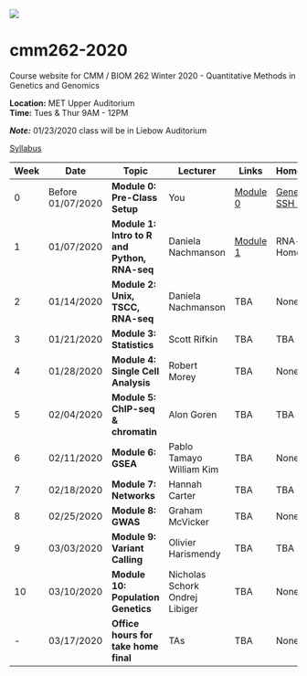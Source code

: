 [![](https://img.shields.io/badge/Slack-Join-blue.svg)](https://join.slack.com/t/cmm262-2020/shared_invite/enQtODg5NjM5MjEwNTYwLTFlOWI1ZDc2M2E3YjQ2NjJjZTU1OTM5YTk3N2ZhNmZkZDlkMTdlYjNmNzBmY2ZmZjI2OTU5MzNmYzE5NWJmNjc)

# cmm262-2020
Course website for CMM / BIOM 262  Winter 2020 - Quantitative Methods in Genetics and Genomics

**Location:** MET Upper Auditorium  
**Time:** Tues & Thur 9AM - 12PM

***Note:*** 01/23/2020 class will be in Liebow Auditorium

[Syllabus](https://github.com/biom262/cmm262-2020/blob/master/CMM262_Syllabus-2020.ipynb)

| Week | Date | Topic | Lecturer | Links | Homework |
|----------|----------|-------|------- |------|------|
|0 | Before 01/07/2020 | **Module 0: Pre-Class Setup**| You | [Module 0](https://github.com/biom262/cmm262-2020/tree/master/Module_0) | [Generate SSH Keys](https://github.com/biom262/cmm262-2020/blob/master/Module_0/0_Generate_Public_Private_key_mac.ipynb) |
| 1 | 01/07/2020 | **Module 1: Intro to R and Python, RNA-seq** | Daniela Nachmanson | [Module 1](https://github.com/biom262/cmm262-2020/tree/master/Module_1) | RNA-seq Homework |
| 2 | 01/14/2020 | **Module 2: Unix, TSCC, RNA-seq** | Daniela Nachmanson | TBA | None |
| 3 | 01/21/2020 | **Module 3: Statistics** | Scott Rifkin | TBA | TBA |
| 4 | 01/28/2020 | **Module 4: Single Cell Analysis** | Robert Morey | TBA | None |
| 5 | 02/04/2020 | **Module 5: ChIP-seq & chromatin** | Alon Goren | TBA | TBA |
| 6 | 02/11/2020 | **Module 6: GSEA** | Pablo Tamayo <br> William Kim | TBA | None |
| 7 | 02/18/2020 | **Module 7: Networks** | Hannah Carter | TBA | TBA |
| 8 | 02/25/2020 | **Module 8: GWAS** | Graham McVicker | TBA | None |
| 9 | 03/03/2020 | **Module 9: Variant Calling** | Olivier Harismendy | TBA | TBA |
| 10 | 03/10/2020 | **Module 10: Population Genetics** | Nicholas Schork <br> Ondrej Libiger | TBA | None |
|-| 03/17/2020 | **Office hours for take home final**| TAs  | TBA | None | 

